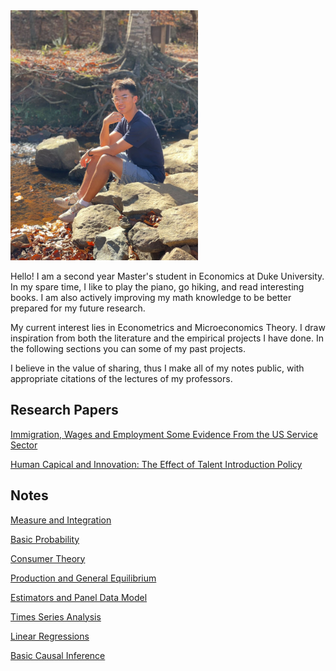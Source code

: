 <img src="image/picture.jpg" alt="Description" class="img-fluid" style="max-width:300px;">


Hello! I am a second year Master's student in Economics at Duke University. In my spare time, I like to play the piano, go hiking, and read interesting books. I am also actively improving my math knowledge to be better prepared for my future research.

My current interest lies in Econometrics and Microeconomics Theory. I draw inspiration from both the literature and the empirical projects I have done. In the following sections you can some of my past projects.

I believe in the value of sharing, thus I make all of my notes public, with appropriate citations of the lectures of my professors.


## Research Papers
[Immigration, Wages and Employment Some Evidence From the US Service Sector](https:\\BillRZhao.github.io/papers/writing-sample-thesis.pdf) 

[Human Capical and Innovation: The Effect of Talent Introduction Policy](https:\\BillRZhao.github.io/papers/graduation_thesis.pdf) 


## Notes
[Measure and Integration](https:\\BillRZhao.github.io/notes/MATH631.pdf) 

[Basic Probability](https:\\BillRZhao.github.io/notes/MATH740.pdf)

[Consumer Theory](https:\\BillRZhao.github.io/notes/Consumer%20Theory.pdf)

[Production and General Equilibrium](https:\\BillRZhao.github.io/notes/Production%20and%20General%20Equilibrium.pdf)

[Estimators and Panel Data Model](https:\\BillRZhao.github.io/notes/Estimators%20and%20Panel%20Data%20Model.pdf)

[Times Series Analysis](https:\\BillRZhao.github.io/notes/Time%20Series%20Analysis.pdf)

[Linear Regressions](https:\\BillRZhao.github.io/notes/Linear%20Regressions.pdf)

[Basic Causal Inference](https:\\BillRZhao.github.io/notes/Basic%20Causal%20Inference.pdf)
